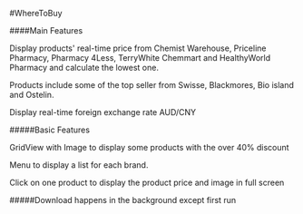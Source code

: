 #WhereToBuy

####Main Features

Display products' real-time price from Chemist Warehouse, Priceline Pharmacy, Pharmacy 4Less, TerryWhite Chemmart and HealthyWorld Pharmacy and calculate the lowest one.

Products include some of the top seller from Swisse, Blackmores, Bio island and Ostelin.

Display real-time foreign exchange rate AUD/CNY

#####Basic Features

GridView with Image to display some products with the over 40% discount

Menu to display a list for each brand.

Click on one product to display the product price and image in full screen

#####Download happens in the background except first run
